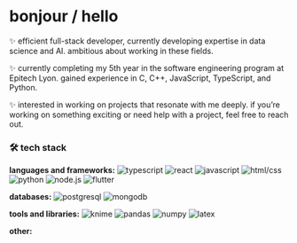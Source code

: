 # bonjour / hello

✨ efficient full-stack developer, currently developing expertise in data science and AI. ambitious about working in these fields.

✨ currently completing my 5th year in the software engineering program at Epitech Lyon. gained experience in C, C++, JavaScript, TypeScript, and Python.

✨ interested in working on projects that resonate with me deeply. if you’re working on something exciting or need help with a project, feel free to reach out.

### 🛠️ tech stack

**languages and frameworks:**
![typescript](https://img.shields.io/badge/-typescript-3178C6?style=flat&logo=typescript&logoColor=white)
![react](https://img.shields.io/badge/-reactJS-61DAFB?style=flat&logo=react&logoColor=black)
![javascript](https://img.shields.io/badge/-javascript-F7DF1E?style=flat&logo=javascript&logoColor=black)
![html/css](https://img.shields.io/badge/-html/css-E34F26?style=flat&logo=html5&logoColor=white)
![python](https://img.shields.io/badge/-python-3776AB?style=flat&logo=python&logoColor=white)
![node.js](https://img.shields.io/badge/-node.js-339933?style=flat&logo=node.js&logoColor=white)
![flutter](https://img.shields.io/badge/-flutter-02569B?style=flat&logo=flutter&logoColor=white)

**databases:**
![postgresql](https://img.shields.io/badge/-postgresql-336791?style=flat&logo=postgresql&logoColor=white)
![mongodb](https://img.shields.io/badge/-mongodb-47A248?style=flat&logo=mongodb&logoColor=white)

**tools and libraries:**
![knime](https://img.shields.io/badge/-knime-0078BE?style=flat&logo=knime&logoColor=white)
![pandas](https://img.shields.io/badge/-pandas-150458?style=flat&logo=pandas&logoColor=white)
![numpy](https://img.shields.io/badge/-numpy-013243?style=flat&logo=numpy&logoColor=white)
![latex](https://img.shields.io/badge/-latex-008080?style=flat&logo=latex&logoColor=white)

**other:**
